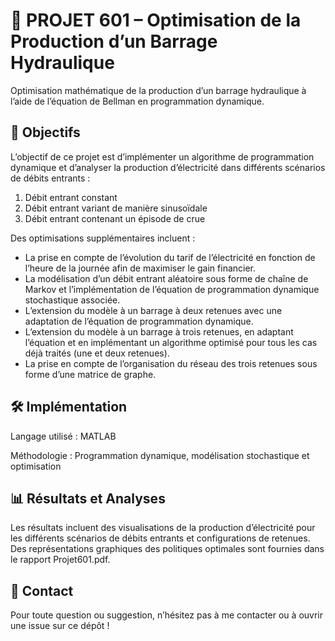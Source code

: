 # 🚀 PROJET 601 – Optimisation de la Production d’un Barrage Hydraulique
Optimisation mathématique de la production d’un barrage hydraulique à l’aide de l’équation de Bellman en programmation dynamique.

## 🎯 Objectifs
L’objectif de ce projet est d’implémenter un algorithme de programmation dynamique et d’analyser la production d’électricité dans différents scénarios de débits entrants :

1. Débit entrant constant
2. Débit entrant variant de manière sinusoïdale
3. Débit entrant contenant un épisode de crue

Des optimisations supplémentaires incluent :
- La prise en compte de l’évolution du tarif de l’électricité en fonction de l’heure de la journée afin de maximiser le gain financier.
- La modélisation d’un débit entrant aléatoire sous forme de chaîne de Markov et l’implémentation de l’équation de programmation dynamique stochastique associée.
- L’extension du modèle à un barrage à deux retenues avec une adaptation de l’équation de programmation dynamique.
- L’extension du modèle à un barrage à trois retenues, en adaptant l’équation et en implémentant un algorithme optimisé pour tous les cas déjà traités (une et deux retenues).
- La prise en compte de l’organisation du réseau des trois retenues sous forme d’une matrice de graphe.

## 🛠️ Implémentation
Langage utilisé : MATLAB

Méthodologie : Programmation dynamique, modélisation stochastique et optimisation

## 📊 Résultats et Analyses
Les résultats incluent des visualisations de la production d’électricité pour les différents scénarios de débits entrants et configurations de retenues. Des représentations graphiques des politiques optimales sont fournies dans le rapport Projet601.pdf.

## 📢 Contact
Pour toute question ou suggestion, n’hésitez pas à me contacter ou à ouvrir une issue sur ce dépôt !


